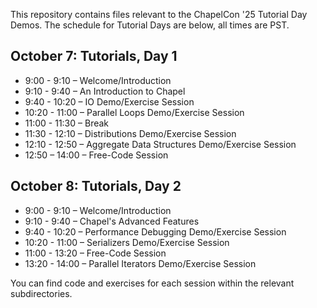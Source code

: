 This repository contains files relevant to the ChapelCon '25 Tutorial Day Demos. 
The schedule for Tutorial Days are below, all times are PST.

## October 7: Tutorials, Day 1

* 9:00 - 9:10 – Welcome/Introduction
* 9:10 - 9:40 – An Introduction to Chapel
* 9:40 - 10:20 – IO Demo/Exercise Session
* 10:20 - 11:00 – Parallel Loops Demo/Exercise Session
* 11:00 - 11:30 – Break
* 11:30 - 12:10 – Distributions Demo/Exercise Session
* 12:10 - 12:50 – Aggregate Data Structures Demo/Exercise Session
* 12:50 – 14:00 – Free-Code Session

## October 8: Tutorials, Day 2

* 9:00 - 9:10 – Welcome/Introduction
* 9:10 - 9:40 – Chapel's Advanced Features
* 9:40 - 10:20 – Performance Debugging Demo/Exercise Session
* 10:20 - 11:00 – Serializers Demo/Exercise Session
* 11:00 - 13:20 – Free-Code Session
* 13:20 - 14:00 – Parallel Iterators Demo/Exercise Session

You can find code and exercises for each session within the relevant subdirectories.
